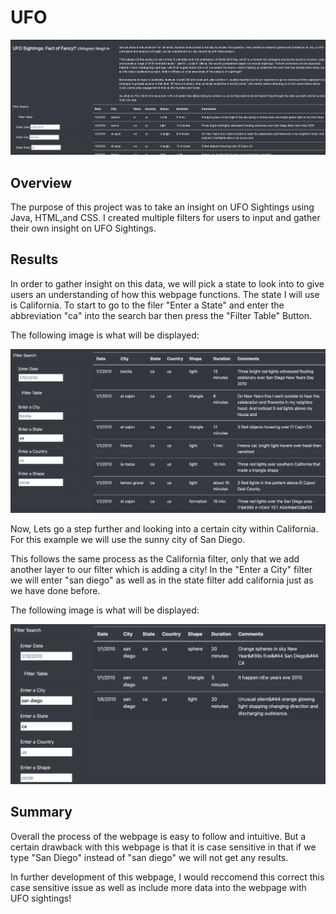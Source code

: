 # UFO

![Image1](https://github.com/fouadZiaa/UFO/blob/18138b7ba5b10dc6cff447adf249c49fc5b52628/static/images/UFO%20Image%201.png)

## Overview 
The purpose of this project was to take an insight on UFO Sightings using Java, HTML,and CSS. I created multiple filters for users to input and gather their own insight on UFO Sightings.

## Results
In order to gather insight on this data, we will pick a state to look into to give users an understanding of how this webpage functions. The state I will use is California. To start to go to the filer "Enter a State" and enter the abbreviation "ca" into the search bar then press the "Filter Table" Button. 

The following image is what will be displayed:

![Image 2](https://github.com/fouadZiaa/UFO/blob/18138b7ba5b10dc6cff447adf249c49fc5b52628/static/images/UFO%20Image%202.png)

Now, Lets go a step further and looking into a certain city within California. For this example we will use the sunny city of San Diego. 

This follows the same process as the California filter, only that we add another layer to our filter which is adding a city! In the "Enter a City" filter we will enter "san diego" as well as in the state filter add california just as we have done before. 

The following image is what will be displayed:

![Image 3](https://github.com/fouadZiaa/UFO/blob/18138b7ba5b10dc6cff447adf249c49fc5b52628/static/images/UFO%20Image%203.png)

## Summary
Overall the process of the webpage is easy to follow and intuitive. But a certain drawback with this webpage is that it is case sensitive in that if we type "San Diego" instead of "san diego" we will not get any results. 

In further development of this webpage, I would reccomend this correct this case sensitive issue as well as include more data into the webpage with UFO sightings!
